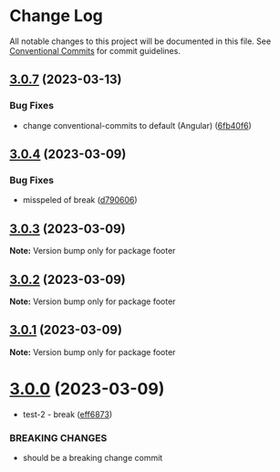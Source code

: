 # Change Log

All notable changes to this project will be documented in this file.
See [Conventional Commits](https://conventionalcommits.org) for commit guidelines.

## [3.0.7](https://github.com/kamen-kirilov/lerna-independent-version/compare/footer@3.0.6...footer@3.0.7) (2023-03-13)


### Bug Fixes

* change conventional-commits to default (Angular) ([6fb40f6](https://github.com/kamen-kirilov/lerna-independent-version/commit/6fb40f651b49e355ea18c427ab66cba9ad94e9bf))





## [3.0.4](https://github.com/kamen-kirilov/lerna-independent-version/compare/footer@3.0.3...footer@3.0.4) (2023-03-09)


### Bug Fixes

* misspeled of break ([d790606](https://github.com/kamen-kirilov/lerna-independent-version/commit/d790606c404c08b99b9b016858d28cc32cf8ee1a))





## [3.0.3](https://github.com/kamen-kirilov/lerna-independent-version/compare/footer@3.0.2...footer@3.0.3) (2023-03-09)

**Note:** Version bump only for package footer





## [3.0.2](https://github.com/kamen-kirilov/lerna-independent-version/compare/footer@3.0.1...footer@3.0.2) (2023-03-09)

**Note:** Version bump only for package footer





## [3.0.1](https://github.com/kamen-kirilov/lerna-independent-version/compare/footer@3.0.0...footer@3.0.1) (2023-03-09)

**Note:** Version bump only for package footer





# [3.0.0](https://github.com/kamen-kirilov/lerna-independent-version/compare/footer@2.0.0...footer@3.0.0) (2023-03-09)


* test-2 - break ([eff6873](https://github.com/kamen-kirilov/lerna-independent-version/commit/eff68731d35e35c7aa482144feaad241a3e669c3))


### BREAKING CHANGES

* should be a breaking change commit

